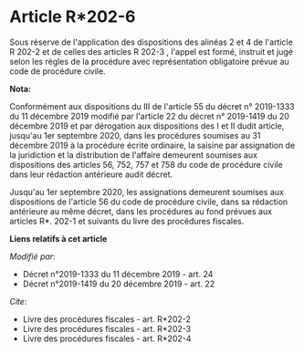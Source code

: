 # Article R*202-6

Sous réserve de l'application des dispositions des alinéas 2 et 4 de l'article R 202-2 et de celles des articles R 202-3 ,
l'appel est formé, instruit et jugé selon les règles de la procédure avec représentation obligatoire prévue au code de
procédure civile.

**Nota:**

Conformément aux dispositions du III de l'article 55 du décret n° 2019-1333 du 11 décembre 2019 modifié par l'article 22 du
décret n° 2019-1419 du 20 décembre 2019 et par dérogation aux dispositions des I et II dudit article, jusqu'au 1er septembre
2020, dans les procédures soumises au 31 décembre 2019 à la procédure écrite ordinaire, la saisine par assignation de la
juridiction et la distribution de l'affaire demeurent soumises aux dispositions des articles 56, 752, 757 et 758 du code de
procédure civile dans leur rédaction antérieure audit décret.

Jusqu'au 1er septembre 2020, les assignations demeurent soumises aux dispositions de l'article 56 du code de procédure
civile, dans sa rédaction antérieure au même décret, dans les procédures au fond prévues aux articles R*. 202-1 et suivants
du livre des procédures fiscales.

**Liens relatifs à cet article**

_Modifié par_:

  - Décret n°2019-1333 du 11 décembre 2019 - art. 24
  - Décret n°2019-1419 du 20 décembre 2019 - art. 22

_Cite_:

  - Livre des procédures fiscales - art. R*202-2
  - Livre des procédures fiscales - art. R*202-3
  - Livre des procédures fiscales - art. R*202-4
